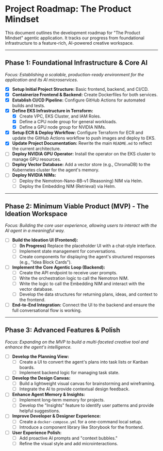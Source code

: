 # Project Roadmap: The Product Mindset

This document outlines the development roadmap for "The Product Mindset" agentic application. It tracks our progress from foundational infrastructure to a feature-rich, AI-powered creative workspace.

---

## Phase 1: Foundational Infrastructure & Core AI

*Focus: Establishing a scalable, production-ready environment for the application and its AI microservices.*

- [x] **Setup Initial Project Structure:** Basic frontend, backend, and CI/CD.
- [x] **Containerize Frontend & Backend:** Create Dockerfiles for both services.
- [x] **Establish CI/CD Pipeline:** Configure GitHub Actions for automated builds and tests.
- [x] **Define EKS Infrastructure in Terraform:**
    - [x] Create VPC, EKS Cluster, and IAM Roles.
    - [x] Define a CPU node group for general workloads.
    - [x] Define a GPU node group for NVIDIA NIMs.
- [x] **Setup ECR & Deploy Workflow:** Configure Terraform for ECR and update the GitHub Actions workflow to push images and deploy to EKS.
- [x] **Update Project Documentation:** Rewrite the main `README.md` to reflect the current architecture.
- [ ] **Deploy NVIDIA GPU Operator:** Install the operator on the EKS cluster to manage GPU resources.
- [ ] **Deploy Vector Database:** Add a vector store (e.g., ChromaDB) to the Kubernetes cluster for the agent's memory.
- [ ] **Deploy NVIDIA NIMs:**
    - [ ] Deploy the Nemotron-Nano-8B-v1 (Reasoning) NIM via Helm.
    - [ ] Deploy the Embedding NIM (Retrieval) via Helm.

---

## Phase 2: Minimum Viable Product (MVP) - The Ideation Workspace

*Focus: Building the core user experience, allowing users to interact with the AI agent in a meaningful way.*

- [ ] **Build the Ideation UI (Frontend):**
    - [ ] **(In Progress)** Replace the placeholder UI with a chat-style interface.
    - [ ] Implement state management for conversations.
    - [ ] Create components for displaying the agent's structured responses (e.g., "Idea Block Cards").
- [ ] **Implement the Core Agentic Loop (Backend):**
    - [ ] Create the API endpoint to receive user prompts.
    - [ ] Write the orchestration logic to call the Nemotron NIM.
    - [ ] Write the logic to call the Embedding NIM and interact with the vector database.
    - [ ] Develop the data structures for returning plans, ideas, and context to the frontend.
- [ ] **End-to-End Integration:** Connect the UI to the backend and ensure the full conversational flow is working.

---

## Phase 3: Advanced Features & Polish

*Focus: Expanding on the MVP to build a multi-faceted creative tool and enhance the agent's intelligence.*

- [ ] **Develop the Planning View:**
    - [ ] Create a UI to convert the agent's plans into task lists or Kanban boards.
    - [ ] Implement backend logic for managing task state.
- [ ] **Develop the Design Canvas:**
    - [ ] Build a lightweight visual canvas for brainstorming and wireframing.
    - [ ] Integrate the AI to provide contextual design feedback.
- [ ] **Enhance Agent Memory & Insights:**
    - [ ] Implement long-term memory for projects.
    - [ ] Develop the "Insights" feature to identify user patterns and provide helpful suggestions.
- [ ] **Improve Developer & Designer Experience:**
    - [ ] Create a `docker-compose.yml` for a one-command local setup.
    - [ ] Introduce a component library like Storybook for the frontend.
- [ ] **User Experience Polish:**
    - [ ] Add proactive AI prompts and "context bubbles."
    - [ ] Refine the visual style and add microinteractions.

